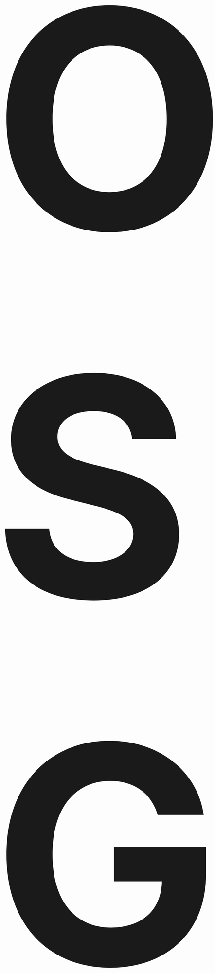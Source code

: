 
<p align="center">
  <strong><span style="font-size: 1000px;">OSG-SCAN</span></strong>
</p>

<p align="center">
  A sophisticated network port scanner with comprehensive service detection, vulnerability assessment, and traffic analysis capabilities that are not detected by IDS and IPS. (Tested on Snort and MikroTik)
</p>

<p align="center">
  <img src="https://github.com/user-attachments/assets/45c09394-525c-4ba3-83b8-1a7d10a10d04" alt="OSG SCAN"/>
</p>

## Install & Upgrade

```
bash <(curl -Ls https://raw.githubusercontent.com/mohamadm0meni/OSG-SCAN/main/install.sh)
```

### **Optional Arguments:**
| Option | Description |
|--------|-------------|
| `-h, --help` | Show help message and exit |
| `-p PORTS, --ports PORTS` | Define port range (e.g., `1-1000`) |
| `-t THREADS, --threads THREADS` | Number of threads for scanning |
| `--timing {0,1,2,3,4,5}` | Timing profile (0=paranoid, 5=insane) |
| `--profile {stealth,normal,aggressive}` | Choose scan profile |
| `-o {text,json,xml,html}, --output {text,json,xml,html}` | Output format |
| `--config CONFIG` | Specify configuration file path |
| `--debug` | Enable debug mode |
| `--no-banner` | Disable banner grabbing |
| `--service-detection` | Enable service detection |
| `--vuln-check` | Enable vulnerability assessment |
| `--interface INTERFACE` | Define network interface for scanning |
| `--exclude-ports EXCLUDE_PORTS` | Exclude specific ports (e.g., `80,443,3306`) |
| `--source-port SOURCE_PORT` | Specify source port |


## 📌 Examples

```yaml
# Basic scan
osgscan example.com

# Scan ports 1-1000
osgscan example.com -p 1-1000

# Scan with timing profile 3 and 20 threads
osgscan example.com -p 1-1000 --timing 3 --threads 20

# Stealth scan with JSON output
osgscan example.com --profile stealth --output json



